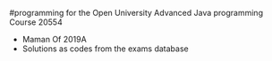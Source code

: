 #programming for the Open University Advanced Java programming Course 20554 <br>

- Maman Of 2019A
- Solutions as codes from the exams database
<br>




